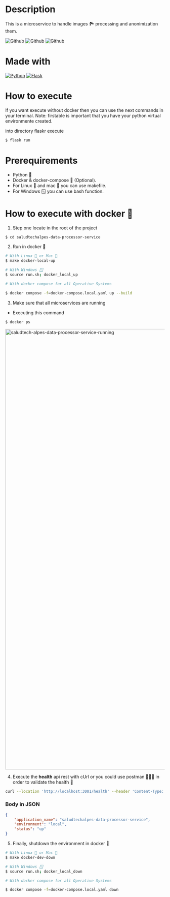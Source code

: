 # Description
This is a microservice to handle images 🏞️ processing and anonimization them.

![Github](https://github.com/SaludTechAlpes/saludtechalpes-data-processor-service/actions/workflows/action.yaml/badge.svg)
![Github](https://github.com/SaludTechAlpes/saludtechalpes-data-processor-service/actions/workflows/merge-to-develop.yaml/badge.svg)
![Github](https://github.com/SaludTechAlpes/saludtechalpes-data-processor-service/actions/workflows/release-to-main.yaml/badge.svg)

# Made with
[![Python](https://img.shields.io/badge/python-2b5b84?style=for-the-badge&logo=python&logoColor=white&labelColor=000000)]()
[![Flask](https://img.shields.io/badge/flask-000000?style=for-the-badge&logo=flask&logoColor=white&labelColor=000000)]()

# How to execute

If you want execute without docker then you can use the next commands in your terminal.
Note: firstable is important that you have your python virtual environmente created.

into directory flaskr execute
```bash
$ flask run
```

# Prerequirements


* Python 🐍
* Docker & docker-compose 🐳 (Optional).
* For Linux 🐧 and mac 🍎 you can use makefile.
* For Windows 🪟 you can use bash function.

# How to execute with docker 🐳

1. Step one locate in the root of the project

```bash
$ cd saludtechalpes-data-processor-service
```

2. Run in docker 🐳

```bash
# With Linux 🐧 or Mac 🍎
$ make docker-local-up

# With Windows 🪟
$ source run.sh; docker_local_up

# With docker compose for all Operative Systems

$ docker compose -f=docker-compose.local.yaml up --build
```

3. Make sure that all microservices are running

* Executing this command

```bash
$ docker ps
```
<img width="1386" alt="saludtech-alpes-data-processor-service-running" src="https://github.com/user-attachments/assets/30eed111-9eab-47cb-937a-981cd19c1322" />


4. Execute the **health** api rest with cUrl or you could use postman 👩🏻‍🚀 in order to validate the health 💚

```bash
curl --location 'http://localhost:3001/health' --header 'Content-Type: application/json'
```

### Body in JSON

```json
{
    "application_name": "saludtechalpes-data-processor-service",
    "environment": "local",
    "status": "up"
}

```

5. Finally, shutdown the environment in docker 🐳
```bash
# With Linux 🐧 or Mac 🍎
$ make docker-dev-down

# With Windows 🪟
$ source run.sh; docker_local_down

# With docker compose for all Operative Systems

$ docker compose -f=docker-compose.local.yaml down
```
